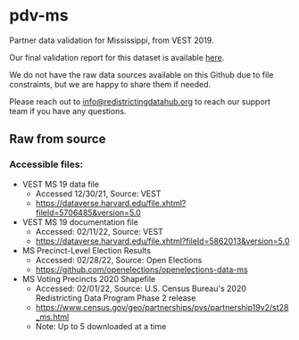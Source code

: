 # pdv-ms
Partner data validation for Mississippi, from VEST 2019. 

Our final validation report for this dataset is available [here](https://redistrictingdatahub.org/dataset/vest-2019-mississippi-precinct-and-election-results/).

We do not have the raw data sources available on this Github due to file constraints, but we are happy to share them if needed. 

Please reach out to info@redistrictingdatahub.org to reach our support team if you have any questions.

## Raw from source

### Accessible files: 
- VEST MS 19 data file
  - Accessed 12/30/21, Source: VEST
  - https://dataverse.harvard.edu/file.xhtml?fileId=5706485&version=5.0
- VEST MS 19 documentation file
  - Accessed: 02/11/22, Source: VEST
  - https://dataverse.harvard.edu/file.xhtml?fileId=5862013&version=5.0
- MS Precinct-Level Election Results
  - Accessed: 02/28/22, Source: Open Elections
  - https://github.com/openelections/openelections-data-ms
- MS Voting Precincts 2020 Shapefile
  - Accessed: 02/01/22, Source: U.S. Census Bureau's 2020 Redistricting Data Program Phase 2 release
  - https://www.census.gov/geo/partnerships/pvs/partnership19v2/st28_ms.html
  - Note: Up to 5 downloaded at a time


